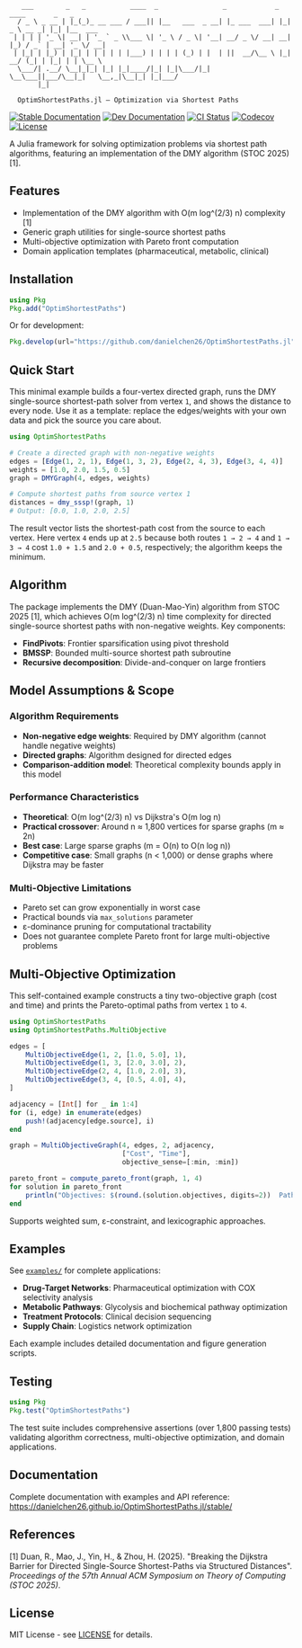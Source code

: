 ```
   ___        _   _           ____  _                _            _   ____       _   _
  / _ \ _ __ | |_(_)_ __ ___ / ___|| |__   ___  _ __| |_ ___  ___| |_|  _ \ __ _| |_| |__  ___
 | | | | '_ \| __| | '_ ` _ \\___ \| '_ \ / _ \| '__| __/ _ \/ __| __| |_) / _` | __| '_ \/ __|
 | |_| | |_) | |_| | | | | | |___) | | | | (_) | |  | ||  __/\__ \ |_|  __/ (_| | |_| | | \__ \
  \___/| .__/ \__|_|_| |_| |_|____/|_| |_|\___/|_|   \__\___||___/\__|_|   \__,_|\__|_| |_|___/
       |_|

  OptimShortestPaths.jl — Optimization via Shortest Paths
```

[![Stable Documentation](https://img.shields.io/badge/docs-stable-blue.svg)](https://danielchen26.github.io/OptimShortestPaths.jl/stable)
[![Dev Documentation](https://img.shields.io/badge/docs-dev-blue.svg)](https://danielchen26.github.io/OptimShortestPaths.jl/dev)
[![CI Status](https://github.com/danielchen26/OptimShortestPaths.jl/actions/workflows/ci.yml/badge.svg)](https://github.com/danielchen26/OptimShortestPaths.jl/actions/workflows/ci.yml)
[![Codecov](https://codecov.io/gh/danielchen26/OptimShortestPaths.jl/branch/main/graph/badge.svg)](https://codecov.io/gh/danielchen26/OptimShortestPaths.jl)
[![License](https://img.shields.io/badge/license-MIT-green.svg)](LICENSE)

A Julia framework for solving optimization problems via shortest path algorithms, featuring an implementation of the DMY algorithm (STOC 2025) [1].

## Features

- Implementation of the DMY algorithm with O(m log^(2/3) n) complexity [1]
- Generic graph utilities for single-source shortest paths
- Multi-objective optimization with Pareto front computation
- Domain application templates (pharmaceutical, metabolic, clinical)

## Installation

```julia
using Pkg
Pkg.add("OptimShortestPaths")
```

Or for development:
```julia
Pkg.develop(url="https://github.com/danielchen26/OptimShortestPaths.jl")
```

## Quick Start

This minimal example builds a four-vertex directed graph, runs the DMY single-source shortest-path solver from vertex `1`, and shows the distance to every node. Use it as a template: replace the edges/weights with your own data and pick the source you care about.

```julia
using OptimShortestPaths

# Create a directed graph with non-negative weights
edges = [Edge(1, 2, 1), Edge(1, 3, 2), Edge(2, 4, 3), Edge(3, 4, 4)]
weights = [1.0, 2.0, 1.5, 0.5]
graph = DMYGraph(4, edges, weights)

# Compute shortest paths from source vertex 1
distances = dmy_sssp!(graph, 1)
# Output: [0.0, 1.0, 2.0, 2.5]
```

The result vector lists the shortest-path cost from the source to each vertex. Here vertex `4` ends up at `2.5` because both routes `1 → 2 → 4` and `1 → 3 → 4` cost `1.0 + 1.5` and `2.0 + 0.5`, respectively; the algorithm keeps the minimum.

## Algorithm

The package implements the DMY (Duan-Mao-Yin) algorithm from STOC 2025 [1], which achieves O(m log^(2/3) n) time complexity for directed single-source shortest paths with non-negative weights. Key components:

- **FindPivots**: Frontier sparsification using pivot threshold
- **BMSSP**: Bounded multi-source shortest path subroutine
- **Recursive decomposition**: Divide-and-conquer on large frontiers

## Model Assumptions & Scope

### Algorithm Requirements
- **Non-negative edge weights**: Required by DMY algorithm (cannot handle negative weights)
- **Directed graphs**: Algorithm designed for directed edges
- **Comparison-addition model**: Theoretical complexity bounds apply in this model

### Performance Characteristics
- **Theoretical**: O(m log^(2/3) n) vs Dijkstra's O(m log n)
- **Practical crossover**: Around n ≈ 1,800 vertices for sparse graphs (m ≈ 2n)
- **Best case**: Large sparse graphs (m = O(n) to O(n log n))
- **Competitive case**: Small graphs (n < 1,000) or dense graphs where Dijkstra may be faster

### Multi-Objective Limitations
- Pareto set can grow exponentially in worst case
- Practical bounds via `max_solutions` parameter
- ε-dominance pruning for computational tractability
- Does not guarantee complete Pareto front for large multi-objective problems

## Multi-Objective Optimization

This self-contained example constructs a tiny two-objective graph (cost and time) and prints the Pareto-optimal paths from vertex `1` to `4`.

```julia
using OptimShortestPaths
using OptimShortestPaths.MultiObjective

edges = [
    MultiObjectiveEdge(1, 2, [1.0, 5.0], 1),
    MultiObjectiveEdge(1, 3, [2.0, 3.0], 2),
    MultiObjectiveEdge(2, 4, [1.0, 2.0], 3),
    MultiObjectiveEdge(3, 4, [0.5, 4.0], 4),
]

adjacency = [Int[] for _ in 1:4]
for (i, edge) in enumerate(edges)
    push!(adjacency[edge.source], i)
end

graph = MultiObjectiveGraph(4, edges, 2, adjacency,
                            ["Cost", "Time"],
                            objective_sense=[:min, :min])

pareto_front = compute_pareto_front(graph, 1, 4)
for solution in pareto_front
    println("Objectives: $(round.(solution.objectives, digits=2))  Path: $(solution.path)")
end
```

Supports weighted sum, ε-constraint, and lexicographic approaches.

## Examples

See [`examples/`](examples/) for complete applications:

- **Drug-Target Networks**: Pharmaceutical optimization with COX selectivity analysis
- **Metabolic Pathways**: Glycolysis and biochemical pathway optimization
- **Treatment Protocols**: Clinical decision sequencing
- **Supply Chain**: Logistics network optimization

Each example includes detailed documentation and figure generation scripts.

## Testing

```julia
using Pkg
Pkg.test("OptimShortestPaths")
```

The test suite includes comprehensive assertions (over 1,800 passing tests) validating algorithm correctness, multi-objective optimization, and domain applications.

## Documentation

Complete documentation with examples and API reference:
https://danielchen26.github.io/OptimShortestPaths.jl/stable/

## References

[1] Duan, R., Mao, J., Yin, H., & Zhou, H. (2025). "Breaking the Dijkstra Barrier for Directed Single-Source Shortest-Paths via Structured Distances". *Proceedings of the 57th Annual ACM Symposium on Theory of Computing (STOC 2025)*.

## License

MIT License - see [LICENSE](LICENSE) for details.

